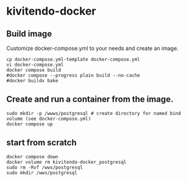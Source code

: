 # kivitendo-docker

## Build image

Customize docker-compose.yml to your needs and create an image. 

```
cp docker-compose.yml-template docker-compose.yml
vi docker-compose.yml
docker compose build
#docker compose --progress plain build --no-cache
#docker buildx bake 
```

## Create and run a container from the image.

```
sudo mkdir -p /wwws/postgresql # create directory for named bind volume (see docker-compose.yml)
docker compose up
```

## start from scratch

```
docker compose down
docker volume rm kivitendo-docker_postgresql
sudo rm -Rvf /wws/postgresql
sudo mkdir /wws/postgresql
```

